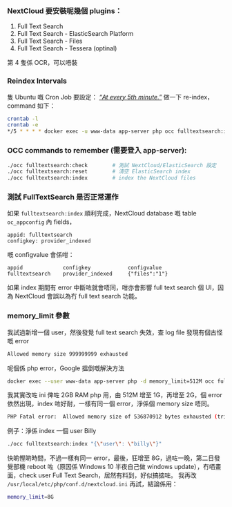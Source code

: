 ### NextCloud 要安裝呢幾個 plugins：

1. Full Text Search
2. Full Text Search - ElasticSearch Platform
3. Full Text Search - Files
4. Full Text Search - Tessera (optinal)

第 4 隻係 OCR，可以唔裝

### Reindex Intervals

隻 Ubuntu 嘅 Cron Job 要設定： [*“At every 5th minute.”*](https://crontab.guru/#*/5_*_*_*_*) 做一下 re-index，command 如下：

```bash
crontab -l
crontab -e
*/5 * * * * docker exec -u www-data app-server php occ fulltextsearch:index
```

### OCC commands to remember (需要登入 app-server):

```bash
./occ fulltextsearch:check        # 測試 NextCloud/ElasticSearch 設定
./occ fulltextsearch:reset        # 清空 ElasticSearch index
./occ fulltextsearch:index        # index the NextCloud files
```

### 測試 FullTextSearch 是否正常運作

如果 `fulltextsearch:index` 順利完成，NextCloud database 嘅 table ``oc_appconfig`` 內 fields，

```text
appid: fulltextsearch
configkey: provider_indexed
```

嘅 configvalue 會係咁：

```text
appid             configkey            configvalue
fulltextsearch    provider_indexed     {"files":"1"}
```

如果 index 期間有 error 中斷咗就會唔同，咁亦會影響 full text search 個 UI，因為 NextCloud 會誤以為冇 full text search 功能。

### memory_limit 參數

我試過新增一個 user，然後發覺 full text search 失效，查 log file 發現有個古怪嘅 error

```bash
Allowed memory size 999999999 exhausted
```

呢個係 php error，Google 搵倒嘅解決方法

```bash
docker exec --user www-data app-server php -d memory_limit=512M occ fulltextsearch:index
```

我其實改咗 ini 俾咗 2GB RAM php 用，由 512M 增至 1G，再增至 2G，個 error 依然出現，index 咗好耐，一樣有同一個 error，淨係個 memory size 唔同。

```bash
PHP Fatal error:  Allowed memory size of 536870912 bytes exhausted (tried to allocate 107108624 bytes) in /var/www/html/custom_apps/fulltextsearch_elasticsearch/vendor/elasticsearch/elasticsearch/src/Elasticsearch/Connections/Connection.php on line 608
```

例子：淨係 index 一個 user Billy

```bash
./occ fulltextsearch:index "{\"user\": \"billy\"}"
```

快啲慳啲時間，不過一樣有同一 error，最後，狂增至 8G，過咗一晚，第二日發覺部機 reboot 咗（原因係 Windows 10 半夜自己做 windows update），冇哂畫面，check user Full Text Search，居然有料到，好似搞掂咗。
我再改 ``/usr/local/etc/php/conf.d/nextcloud.ini`` 再試，結論係用：

```bash
memory_limit=8G
```
